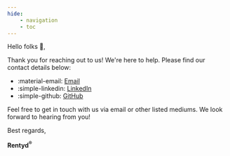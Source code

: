 ```yaml
---
hide:
    - navigation
    - toc
---
```


Hello folks 👋,

Thank you for reaching out to us! We're here to help. Please find our contact details below:

<div class="grid cards" markdown>

-   :material-email: [Email](mailto:reachus@rentyd.in)
-   :simple-linkedin: [LinkedIn](https://www.linkedin.com/company/rentyd)
-   :simple-github: [GitHub](https://github.com/rentyd)

</div>

Feel free to get in touch with us via email or other listed mediums. We look forward to hearing from you!

Best regards,

**Rentyd<sup>&reg;</sup>**
